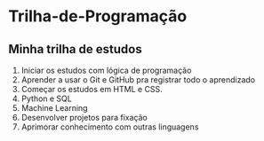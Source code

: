 # Trilha-de-Programação
## Minha trilha de estudos
1. Iniciar os estudos com lógica de programação
2. Aprender a usar o Git e GitHub pra registrar todo o aprendizado
3. Começar os estudos em HTML e CSS.
4. Python e SQL
5. Machine Learning
6. Desenvolver projetos para fixação 
7. Aprimorar conhecimento com outras linguagens
